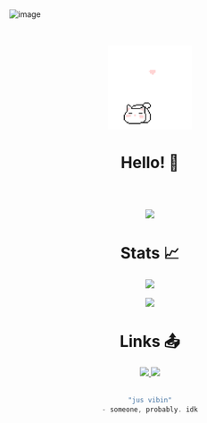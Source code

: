 
<img align="center" width="1170" height="340" alt="image" src="https://github.com/user-attachments/assets/ee3f11e8-6a0a-4292-8977-cd78c7395686" />

<p align="center">
  <br>
  <br>
  <img src="./img/cat2.gif" alt="cat" width="150">
</p>
<div align="center">

# Hello! 👋

</div>

<br><br>
<p align="center">
  <img src="https://skillicons.dev/icons?i=c,python,html,css,javascript,git,github,linux,neovim,vim&perline=8"/>
</p>

</p>

<div align="center">

# Stats 📈

<img width=351 src="https://readme-stats-spelljinxer.vercel.app/api?username=PinkMath&theme=dracula&show_icons=true&count_private=true&show_icons=true"><br>

<img width=294 src="https://readme-stats-spelljinxer.vercel.app/api/top-langs?username=PinkMath&layout=compact&theme=dracula&custom_title=Top&nbsp;Languages"/><br>
<!-- Streak API-->
<!-- <img src="https://github-readme-streak-stats.herokuapp.com/?user=Spelljinxer&theme=dracula" alt="mystreak"/> -->

</div>

<div align="center">

# Links 📤

<a href="https://steamcommunity.com/profiles/76561198938552178/">
<img src="https://img.shields.io/badge/steam-%23000000.svg?style=for-the-badge&logo=steam&logoColor=white">
</a>

<a href="https://open.spotify.com/user/7ctfwc0vf2mhgll04f7z6tenl?si=6268bf72b22d4392">
<img src="https://img.shields.io/badge/Spotify-1ED760?style=for-the-badge&logo=spotify&logoColor=white">
</a>

<br>
<br>

</div>

<div align="center">
  
```scala
"jus vibin"
- someone, probably. idk
```
</div>
